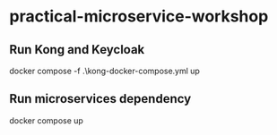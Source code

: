 # practical-microservice-workshop

## Run Kong and Keycloak
docker compose -f .\kong-docker-compose.yml up

## Run microservices dependency
docker compose up 